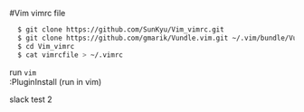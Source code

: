 #Vim vimrc file
```bash
  $ git clone https://github.com/SunKyu/Vim_vimrc.git 
  $ git clone https://github.com/gmarik/Vundle.vim.git ~/.vim/bundle/Vundle.vim 
  $ cd Vim_vimrc
  $ cat vimrcfile > ~/.vimrc  
```
  run `vim`  
  :PluginInstall (run in vim)  

slack test
2

